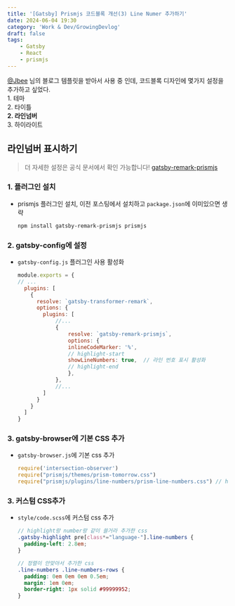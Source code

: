 ```yaml
---
title: '[Gatsby] Prismjs 코드블록 개선(3) Line Numer 추가하기'
date: 2024-06-04 19:30
category: 'Work & Dev/GrowingDevlog'
draft: false
tags:
    - Gatsby
    - React
    - prismjs
---
```

<aside>
<a href="https://github.com/JaeYeopHan">@Jbee</a> 님의 블로그 템플릿을 받아서 사용 중 인데, 코드블록 디자인에 몇가지 설정을 추가하고 싶었다.  <br/>
1. 테마 <br/>
2. 타이틀 <br/>
<b>2. 라인넘버</b> <br/>
3. 하이라이트  <br/>
</aside>

## 라인넘버 표시하기

  > 더 자세한 설정은 공식 문서에서 확인 가능합니다!
  > [gatsby-remark-prismjs](https://www.gatsbyjs.com/plugins/gatsby-remark-prismjs/)

### 1. 플러그인 설치
* prismjs 플러그인 설치, 이전 포스팅에서 설치하고 `package.json`에 이미있으면 생략
  ```bash
  npm install gatsby-remark-prismjs prismjs
  ```

### 2. gatsby-config에 설정
* `gatsby-config.js` 플러그인 사용 활성화
  ```js:title=gatsby-config.js
  module.exports = {
  // ...
    plugins: [
      {
        resolve: `gatsby-transformer-remark`,
        options: {
          plugins: [
              //...
              {
                  resolve: `gatsby-remark-prismjs`,
                  options: {
                  inlineCodeMarker: '%',
                  // highlight-start
                  showLineNumbers: true,  // 라인 번호 표시 활성화
                  // highlight-end
                  },
              },
              //...
          ]
        }
      }
    ]
  }
  ```

### 3. gatsby-browser에 기본 CSS 추가
* `gatsby-browser.js`에 기본 css 추가
  ```js:title=gatsby-browser.js
  require('intersection-observer')
  require("prismjs/themes/prism-tomorrow.css")
  require("prismjs/plugins/line-numbers/prism-line-numbers.css") // highlight-line
  ```

### 3. 커스텀 CSS추가
* `style/code.scss`에 커스텀 css 추가
  ```css:title=style/code.scss
  // highlight랑 number랑 같이 쓸거라 추가한 css
  .gatsby-highlight pre[class*="language-"].line-numbers {
    padding-left: 2.8em;
  }

  // 정렬이 안맞아서 추가한 css
  .line-numbers .line-numbers-rows {
    padding: 0em 0em 0em 0.5em;
    margin: 1em 0em;
    border-right: 1px solid #99999952;
  }
  ```
